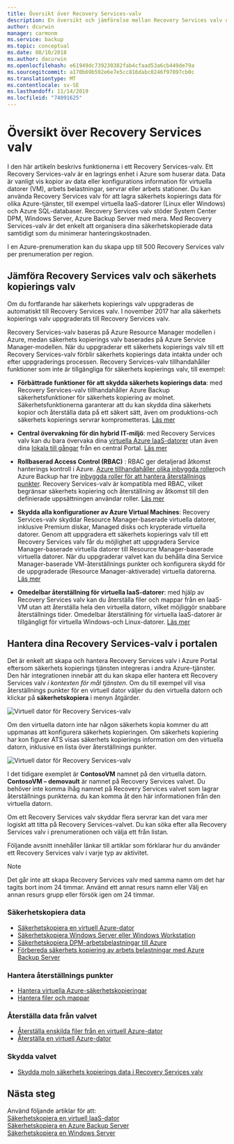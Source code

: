 ```yaml
---
title: Översikt över Recovery Services-valv
description: En översikt och jämförelse mellan Recovery Services valv och Azure Backup valv.
author: dcurwin
manager: carmonm
ms.service: backup
ms.topic: conceptual
ms.date: 08/10/2018
ms.author: dacurwin
ms.openlocfilehash: e61949dc739230382fab4cfaad53a6cb449de79a
ms.sourcegitcommit: a170b69b592e6e7e5cc816dabc0246f97897cb0c
ms.translationtype: MT
ms.contentlocale: sv-SE
ms.lasthandoff: 11/14/2019
ms.locfileid: "74091625"
---
```

# <a name="recovery-services-vaults-overview"></a>Översikt över Recovery Services valv

I den här artikeln beskrivs funktionerna i ett Recovery Services-valv. Ett Recovery Services-valv är en lagrings enhet i Azure som huserar data. Data är vanligt vis kopior av data eller konfigurations information för virtuella datorer (VM), arbets belastningar, servrar eller arbets stationer. Du kan använda Recovery Services valv för att lagra säkerhets kopierings data för olika Azure-tjänster, till exempel virtuella IaaS-datorer (Linux eller Windows) och Azure SQL-databaser. Recovery Services valv stöder System Center DPM, Windows Server, Azure Backup Server med mera. Med Recovery Services-valv är det enkelt att organisera dina säkerhetskopierade data samtidigt som du minimerar hanteringskostnaden.

I en Azure-prenumeration kan du skapa upp till 500 Recovery Services valv per prenumeration per region.

## <a name="comparing-recovery-services-vaults-and-backup-vaults"></a>Jämföra Recovery Services valv och säkerhets kopierings valv

Om du fortfarande har säkerhets kopierings valv uppgraderas de automatiskt till Recovery Services valv. I november 2017 har alla säkerhets kopierings valv uppgraderats till Recovery Services valv.

Recovery Services-valv baseras på Azure Resource Manager modellen i Azure, medan säkerhets kopierings valv baserades på Azure Service Manager-modellen. När du uppgraderar ett säkerhets kopierings valv till ett Recovery Services-valv förblir säkerhets kopierings data intakta under och efter uppgraderings processen. Recovery Services-valv tillhandahåller funktioner som inte är tillgängliga för säkerhets kopierings valv, till exempel:

- **Förbättrade funktioner för att skydda säkerhets kopierings data**: med Recovery Services-valv tillhandahåller Azure Backup säkerhetsfunktioner för säkerhets kopiering av molnet. Säkerhetsfunktionerna garanterar att du kan skydda dina säkerhets kopior och återställa data på ett säkert sätt, även om produktions-och säkerhets kopierings servrar komprometteras. [Läs mer](backup-azure-security-feature.md)

- **Central övervakning för din hybrid IT-miljö**: med Recovery Services valv kan du bara övervaka dina [virtuella Azure IaaS-datorer](backup-azure-manage-vms.md) utan även dina [lokala till gångar](backup-azure-manage-windows-server.md#manage-backup-items) från en central Portal. [Läs mer](https://azure.microsoft.com/blog/alerting-and-monitoring-for-azure-backup)

- **Rollbaserad Access Control (RBAC)** : RBAC ger detaljerad åtkomst hanterings kontroll i Azure. [Azure tillhandahåller olika inbyggda roller](../role-based-access-control/built-in-roles.md)och Azure Backup har tre [inbyggda roller för att hantera återställnings punkter](backup-rbac-rs-vault.md). Recovery Services-valv är kompatibla med RBAC, vilket begränsar säkerhets kopiering och återställning av åtkomst till den definierade uppsättningen användar roller. [Läs mer](backup-rbac-rs-vault.md)

- **Skydda alla konfigurationer av Azure Virtual Machines**: Recovery Services-valv skyddar Resource Manager-baserade virtuella datorer, inklusive Premium diskar, Managed disks och krypterade virtuella datorer. Genom att uppgradera ett säkerhets kopierings valv till ett Recovery Services valv får du möjlighet att uppgradera Service Manager-baserade virtuella datorer till Resource Manager-baserade virtuella datorer. När du uppgraderar valvet kan du behålla dina Service Manager-baserade VM-återställnings punkter och konfigurera skydd för de uppgraderade (Resource Manager-aktiverade) virtuella datorerna. [Läs mer](https://azure.microsoft.com/blog/azure-backup-recovery-services-vault-ga)

- **Omedelbar återställning för virtuella IaaS-datorer**: med hjälp av Recovery Services valv kan du återställa filer och mappar från en IaaS-VM utan att återställa hela den virtuella datorn, vilket möjliggör snabbare återställnings tider. Omedelbar återställning för virtuella IaaS-datorer är tillgängligt för virtuella Windows-och Linux-datorer. [Läs mer](https://azure.microsoft.com/blog/instant-file-recovery-from-azure-linux-vm-backup-using-azure-backup-preview)

## <a name="managing-your-recovery-services-vaults-in-the-portal"></a>Hantera dina Recovery Services-valv i portalen

Det är enkelt att skapa och hantera Recovery Services valv i Azure Portal eftersom säkerhets kopierings tjänsten integreras i andra Azure-tjänster. Den här integrationen innebär att du kan skapa eller hantera ett Recovery Services valv *i kontexten för mål tjänsten*. Om du till exempel vill visa återställnings punkter för en virtuell dator väljer du den virtuella datorn och klickar på **säkerhetskopiera** i menyn åtgärder.

![Virtuell dator för Recovery Services-valv](./media/backup-azure-recovery-services-vault-overview/rs-vault-in-context-vm.png)

Om den virtuella datorn inte har någon säkerhets kopia kommer du att uppmanas att konfigurera säkerhets kopieringen. Om säkerhets kopiering har kon figurer ATS visas säkerhets kopierings information om den virtuella datorn, inklusive en lista över återställnings punkter.  

![Virtuell dator för Recovery Services-valv](./media/backup-azure-recovery-services-vault-overview/vm-recovery-point-list.png)

I det tidigare exemplet är **ContosoVM** namnet på den virtuella datorn. **ContosoVM – demovault** är namnet på Recovery Services valvet. Du behöver inte komma ihåg namnet på Recovery Services valvet som lagrar återställnings punkterna. du kan komma åt den här informationen från den virtuella datorn.  

Om ett Recovery Services valv skyddar flera servrar kan det vara mer logiskt att titta på Recovery Services-valvet. Du kan söka efter alla Recovery Services valv i prenumerationen och välja ett från listan.

Följande avsnitt innehåller länkar till artiklar som förklarar hur du använder ett Recovery Services valv i varje typ av aktivitet.

> [!NOTE]
> Det går inte att skapa Recovery Services valv med samma namn om det har tagits bort inom 24 timmar. Använd ett annat resurs namn eller Välj en annan resurs grupp eller försök igen om 24 timmar.

### <a name="back-up-data"></a>Säkerhetskopiera data

- [Säkerhetskopiera en virtuell Azure-dator](backup-azure-vms-first-look-arm.md)
- [Säkerhetskopiera Windows Server eller Windows Workstation](backup-try-azure-backup-in-10-mins.md)
- [Säkerhetskopiera DPM-arbetsbelastningar till Azure](backup-azure-dpm-introduction.md)
- [Förbereda säkerhets kopiering av arbets belastningar med Azure Backup Server](backup-azure-microsoft-azure-backup.md)

### <a name="manage-recovery-points"></a>Hantera återställnings punkter

- [Hantera virtuella Azure-säkerhetskopieringar](backup-azure-manage-vms.md)
- [Hantera filer och mappar](backup-azure-manage-windows-server.md)

### <a name="restore-data-from-the-vault"></a>Återställa data från valvet

- [Återställa enskilda filer från en virtuell Azure-dator](backup-azure-restore-files-from-vm.md)
- [Återställa en virtuell Azure-dator](backup-azure-arm-restore-vms.md)

### <a name="secure-the-vault"></a>Skydda valvet

- [Skydda moln säkerhets kopierings data i Recovery Services valv](backup-azure-security-feature.md)

## <a name="next-steps"></a>Nästa steg

Använd följande artiklar för att:</br>
[Säkerhetskopiera en virtuell IaaS-dator](backup-azure-arm-vms-prepare.md)</br>
[Säkerhetskopiera en Azure Backup Server](backup-azure-microsoft-azure-backup.md)</br>
[Säkerhetskopiera en Windows Server](backup-configure-vault.md)
